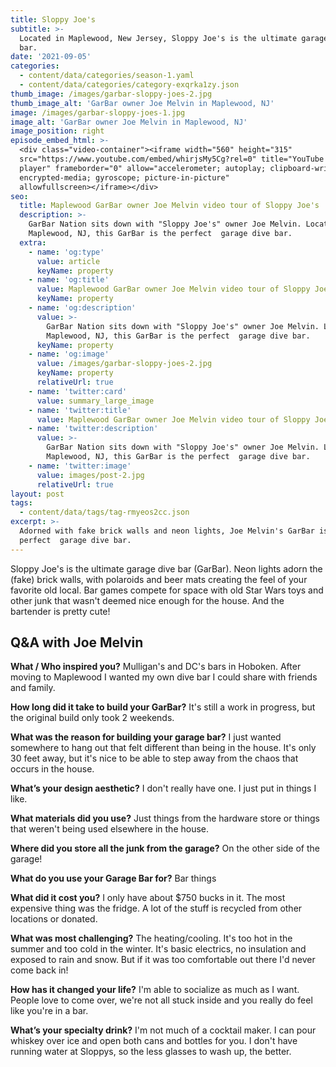 ```yaml
---
title: Sloppy Joe's
subtitle: >-
  Located in Maplewood, New Jersey, Sloppy Joe's is the ultimate garage dive
  bar.
date: '2021-09-05'
categories:
  - content/data/categories/season-1.yaml
  - content/data/categories/category-exqrka1zy.json
thumb_image: /images/garbar-sloppy-joes-2.jpg
thumb_image_alt: 'GarBar owner Joe Melvin in Maplewood, NJ'
image: /images/garbar-sloppy-joes-1.jpg
image_alt: 'GarBar owner Joe Melvin in Maplewood, NJ'
image_position: right
episode_embed_html: >-
  <div class="video-container"><iframe width="560" height="315"
  src="https://www.youtube.com/embed/whirjsMy5Cg?rel=0" title="YouTube video
  player" frameborder="0" allow="accelerometer; autoplay; clipboard-write;
  encrypted-media; gyroscope; picture-in-picture"
  allowfullscreen></iframe></div>
seo:
  title: Maplewood GarBar owner Joe Melvin video tour of Sloppy Joe's
  description: >-
    GarBar Nation sits down with "Sloppy Joe's" owner Joe Melvin. Located in
    Maplewood, NJ, this GarBar is the perfect  garage dive bar.
  extra:
    - name: 'og:type'
      value: article
      keyName: property
    - name: 'og:title'
      value: Maplewood GarBar owner Joe Melvin video tour of Sloppy Joe's
      keyName: property
    - name: 'og:description'
      value: >-
        GarBar Nation sits down with "Sloppy Joe's" owner Joe Melvin. Located in
        Maplewood, NJ, this GarBar is the perfect  garage dive bar.
      keyName: property
    - name: 'og:image'
      value: /images/garbar-sloppy-joes-2.jpg
      keyName: property
      relativeUrl: true
    - name: 'twitter:card'
      value: summary_large_image
    - name: 'twitter:title'
      value: Maplewood GarBar owner Joe Melvin video tour of Sloppy Joe's
    - name: 'twitter:description'
      value: >-
        GarBar Nation sits down with "Sloppy Joe's" owner Joe Melvin. Located in
        Maplewood, NJ, this GarBar is the perfect  garage dive bar.
    - name: 'twitter:image'
      value: images/post-2.jpg
      relativeUrl: true
layout: post
tags:
  - content/data/tags/tag-rmyeos2cc.json
excerpt: >-
  Adorned with fake brick walls and neon lights, Joe Melvin's GarBar is the
  perfect  garage dive bar.
---
```

Sloppy Joe's is the ultimate garage dive bar (GarBar). Neon lights adorn the (fake) brick walls, with polaroids and beer mats creating the feel of your favorite old local. Bar games compete for space with old Star Wars toys and other junk that wasn't deemed nice enough for the house. And the bartender is pretty cute!

## Q\&A with Joe Melvin

**What / Who inspired you?**
Mulligan's and DC's bars in Hoboken. After moving to Maplewood I wanted my own dive bar I could share with friends and family. 

**How long did it take to build your GarBar?**
It's still a work in progress, but the original build only took 2 weekends. 

**What was the reason for building your garage bar?**
I just wanted somewhere to hang out that felt different than being in the house. It's only 30 feet away, but it's nice to be able to step away from the chaos that occurs in the house. 

**What’s your design aesthetic?**
I don't really have one. I just put in things I like. 

**What materials did you use?**
Just things from the hardware store or things that weren't being used elsewhere in the house. 

**Where did you store all the junk from the garage?**
On the other side of the garage!

**What do you use your Garage Bar for?**
Bar things

**What did it cost you?**
I only have about $750 bucks in it. The most expensive thing was the fridge. A lot of the stuff is recycled from other locations or donated. 

**What was most challenging?**
The heating/cooling. It's too hot in the summer and too cold in the winter. It's basic electrics, no insulation and exposed to rain and snow. But if it was too comfortable out there I'd never come back in!

**How has it changed your life?**
I'm able to socialize as much as I want. People love to come over, we're not all stuck inside and you really do feel like you're in a bar. 

**What’s your specialty drink?**
I'm not much of a cocktail maker. I can pour whiskey over ice and open both cans and bottles for you. I don't have running water at Sloppys, so the less glasses to wash up, the better.
